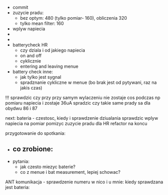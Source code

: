 - commit
- zuzycie pradu:
	- bez optym: 480 (tylko pomiar- 160), obliczenia 320
	- tylko mean filter: 160
- wplyw napiecia 
- 
- 
- batterycheck HR
	- czy dziala i od jakiego napiecia
	- on and off
	- cyklicznie 
	- entering and leaving menue
- battery check inne:
	- jak tylko jest sygnal
	- spradznanie cykliczne w menue (bo brak jest od pytywani, raz na jakis czas)

!!! sprawdzic czy przy przy samym wylaczeniu nie zostaje cos podczas np pomiaru napiecia i zostaje 36uA
spradzic czy takie same prady sa dla obydwu 86 i 87

next:
bateria - czestosc, kiedy i sprawdzenie dziualania
sprawdzic wplyw napiecia na pomiar
pomizyc zuzycie pradu dla HR
refactor na koncu

przygotowanie do spotkania:
- co zrobione:
	- 
- pytania:
	- jak czesto miezyc baterie?
	- co z menue i bat measurement, lepiej schowac?

ANT komunikacja - sprawdzenie numeru w nico i u mnie: 
kiedy sprawdzana jest bateria: 